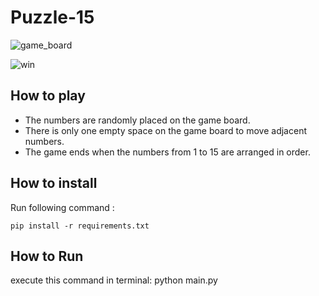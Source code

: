 # Puzzle-15

![game_board](https://github.com/Shima-Bazzazan/Puzzle-15/assets/149187804/f6a123c2-2550-4525-9b33-c9edeed62203)


![win](https://github.com/Shima-Bazzazan/Puzzle-15/assets/149187804/240778b7-5e20-448f-b0fe-fc3c65e225e0)

## How to play

- The numbers are randomly placed on the game board.
- There is only one empty space on the game board to move adjacent numbers.
- The game ends when the numbers from 1 to 15 are arranged in order.
​
## How to install
Run following command :
```
pip install -r requirements.txt
```
## How to Run
execute this command in terminal:
python main.py



